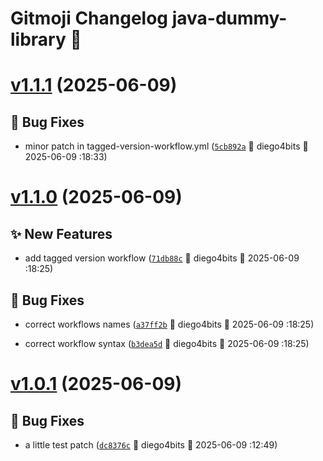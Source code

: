 # Gitmoji Changelog java-dummy-library 🎈

# [v1.1.1](https://github.com/diego4bits/java-dummy-library/compare/1.1.0...1.1.1) (2025-06-09)

## 🐛 Bug Fixes
-  minor patch in tagged-version-workflow.yml ([`5cb892a`](https://github.com/diego4bits/java-dummy-library/commits/5cb892a) 👷 diego4bits &#x1F4C5; 2025-06-09 :18:33)

# [v1.1.0](https://github.com/diego4bits/java-dummy-library/compare/1.0.1...1.1.0) (2025-06-09)

## ✨ New Features
-  add tagged version workflow ([`71db88c`](https://github.com/diego4bits/java-dummy-library/commits/71db88c) 👷 diego4bits &#x1F4C5; 2025-06-09 :18:25)

## 🐛 Bug Fixes
-  correct workflows names ([`a37ff2b`](https://github.com/diego4bits/java-dummy-library/commits/a37ff2b) 👷 diego4bits &#x1F4C5; 2025-06-09 :18:25)

-  correct workflow syntax ([`b3dea5d`](https://github.com/diego4bits/java-dummy-library/commits/b3dea5d) 👷 diego4bits &#x1F4C5; 2025-06-09 :18:25)

# [v1.0.1](https://github.com/diego4bits/java-dummy-library/compare/1.0.0...1.0.1) (2025-06-09)

## 🐛 Bug Fixes
-  a little test patch ([`dc8376c`](https://github.com/diego4bits/java-dummy-library/commits/dc8376c) 👷 diego4bits &#x1F4C5; 2025-06-09 :12:49)
